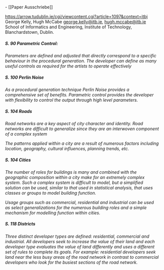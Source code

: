 *-*
[[Paper Ausschriebe]]

https://arrow.tudublin.ie/cgi/viewcontent.cgi?article=1097&context=itbj
George Kelly, Hugh McCabe
george.kelly@itb.ie, hugh.mccabe@itb.ie
School of Informatics and Engineering,
Institute of Technology, Blanchardstown, Dublin.

##### S. 90 Parametric Control:
*Parameters are defined and adjusted that directly correspond to a specific behaviour in the procedural generation. The developer can define as many useful controls as required for the artists to
operate effectively*

##### S. 100 Perlin Noise
*As a procedural generation technique Perlin Noise provides a comprehensive set of benefits. Parametric control provides the developer with flexibility to control the output through high level parameters.*

##### S. 104 Roads
*Road networks are a key aspect of city character and identity. Road networks are difficult to generalize since they are an interwoven component of a complex system*

*The patterns applied within a city are a result of numerous factors including
location, geography, cultural influences, planning trends, etc.*

##### S. 104 Cities
*The number of roles for buildings is many and combined with the geographic composition within a city make for an extremely complex system. Such a complex system is difficult to model, but a simplified solution can be used, similar to that used in statistical analysis, that uses classes or groups to model building function.*

*Usage groups such as commercial, residential and industrial can be used as select generalizations for the numerous building roles and a simple mechanism for modelling function within cities.*

##### S. 118 Districts
*Three distinct developer types are defined: residential, commercial and industrial. All developers seek to increase the value of their land and each developer type evaluates the value of land differently and uses a different set of rules to complete its goals. For example: residential developers seek land near the less busy areas of the road network in contrast to commercial developers who look for the busiest sections of the road network.*